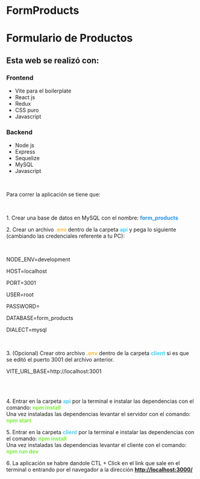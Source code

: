 # FormProducts

<h1>Formulario de Productos</h1>

<h2>Esta web se realizó con: </h2>
<h3>Frontend</h3>
<ul>
<li>Vite para el boilerplate</li>
<li>React js</li>
<li>Redux</li>
<li>CSS puro</li>
<li>Javascript</li>
</ul>
<h3>Backend</h3>
<ul>
<li>Node js</li>
<li>Express</li>
<li>Sequelize</li>
<li>MySQL</li>
<li>Javascript</li>
</ul>
</br>
<p>Para correr la aplicación se tiene que: </p></br>
<p>1. Crear una base de datos en MySQL con el nombre: <FONT COLOR="#1F92ED"><b>form_products</b></FONT>
<p>2. Crear un archivo <FONT COLOR="#FAB844"><b>.env</b></FONT> dentro de la carpeta <FONT COLOR="#47CEF6"><b>api</b></FONT> y pega lo siguiente (cambiando las credenciales referente a tu PC):</p></br>

<p>NODE_ENV=development</p>
<p>HOST=localhost</p>
<p>PORT=3001</p>
<p>USER=root</p>
<p>PASSWORD=</p>
<p>DATABASE=form_products</p>
<p>DIALECT=mysql</p>

</br>
<p>3. (Opcional) Crear otro archivo <FONT COLOR="#FAB844"><b>.env</b></FONT> dentro de la carpeta <FONT COLOR="#47CEF6"><b>client</b></FONT> si es que se editó el puerto 3001 del archivo anterior.</p>
<p>
VITE_URL_BASE=http://localhost:3001
</p>
</br>
</br>
<p>4. Entrar en la carpeta <FONT COLOR="#47CEF6"><b>api</b></FONT> por la terminal e  instalar las dependencias con el comando: <FONT COLOR="#7DEC3D"><b>npm install</b></FONT> </br>Una vez instaladas las dependencias levantar el servidor con el comando: <FONT COLOR="#7DEC3D"><b>npm start</b></FONT></p>
<p>5. Entrar en la carpeta <FONT COLOR="#47CEF6"><b>client</b></FONT> por la terminal e  instalar las dependencias con el comando: <FONT COLOR="#7DEC3D"><b>npm install</b></FONT> </br>Una vez instaladas las dependencias levantar el cliente con el comando: <FONT COLOR="#7DEC3D"><b>npm run dev</b></FONT></p>

<p>6. La aplicación se habre dandole CTL + Click en el link que sale en el terminal o entrando por el navegador a la dirección <FONT COLOR="#3386F0"><a href="http://localhost:3000/" target="_blank"><b>http://localhost:3000/</b></a></FONT></p>
